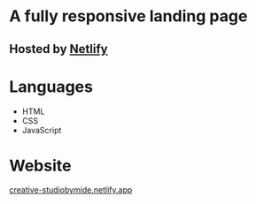 # A fully responsive landing page

## Hosted by [Netlify](app.netliify.com)

# Languages
- HTML
- CSS
- JavaScript

# Website
[creative-studiobymide.netlify.app](https://creative-studiobymide.netlify.app/)
